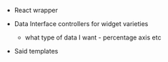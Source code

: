  * React wrapper
 
 * Data Interface controllers for widget varieties
   * what type of data I want - percentage axis etc
 
 * Said templates 
